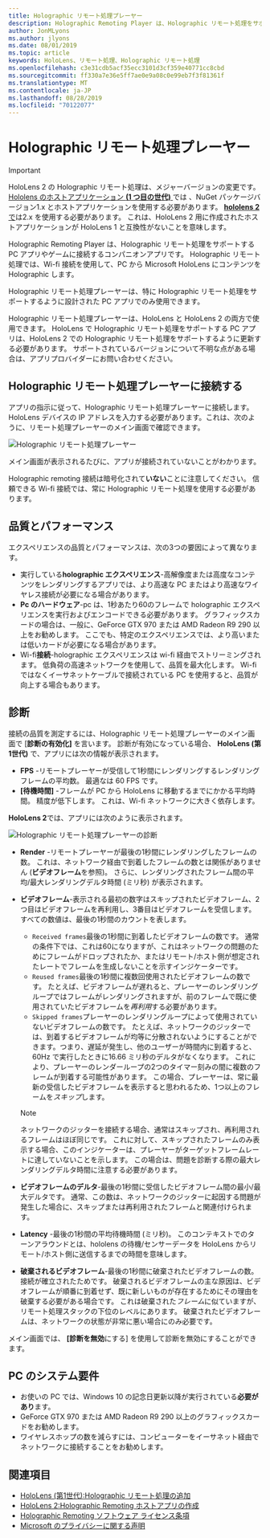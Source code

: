 ```yaml
---
title: Holographic リモート処理プレーヤー
description: Holographic Remoting Player は、Holographic リモート処理をサポートする PC アプリやゲームに接続するコンパニオンアプリです。 Holographic リモート処理では、Wi-fi 接続を使用して、PC から Microsoft HoloLens にコンテンツを Holographic します。
author: JonMLyons
ms.author: jlyons
ms.date: 08/01/2019
ms.topic: article
keywords: HoloLens、リモート処理、Holographic リモート処理
ms.openlocfilehash: c3e31cdb5acf35ecc3101d3cf359e40771cc8cbd
ms.sourcegitcommit: ff330a7e36e5ff7ae0e9a08c0e99eb7f3f81361f
ms.translationtype: MT
ms.contentlocale: ja-JP
ms.lasthandoff: 08/28/2019
ms.locfileid: "70122077"
---
```

# <a name="holographic-remoting-player"></a>Holographic リモート処理プレーヤー

>[!IMPORTANT]
>HoloLens 2 の Holographic リモート処理は、メジャーバージョンの変更です。 [Hololens のホストアプリケーション **(1 つ目の世代)** ](add-holographic-remoting.md)では 、NuGet パッケージバージョン1.x とホストアプリケーションを使用する必要があります。 [ **hololens 2**で](holographic-remoting-create-host.md)は2.x を使用する必要があります。 これは、HoloLens 2 用に作成されたホストアプリケーションが HoloLens 1 と互換性がないことを意味します。

Holographic Remoting Player は、Holographic リモート処理をサポートする PC アプリやゲームに接続するコンパニオンアプリです。 Holographic リモート処理では、Wi-fi 接続を使用して、PC から Microsoft HoloLens にコンテンツを Holographic します。

Holographic リモート処理プレーヤーは、特に Holographic リモート処理をサポートするように設計された PC アプリでのみ使用できます。

Holographic リモート処理プレーヤーは、HoloLens と HoloLens 2 の両方で使用できます。  HoloLens で Holographic リモート処理をサポートする PC アプリは、HoloLens 2 での Holographic リモート処理をサポートするように更新する必要があります。 サポートされているバージョンについて不明な点がある場合は、アプリプロバイダーにお問い合わせください。

## <a name="connecting-to-the-holographic-remoting-player"></a>Holographic リモート処理プレーヤーに接続する

アプリの指示に従って、Holographic リモート処理プレーヤーに接続します。 HoloLens デバイスの IP アドレスを入力する必要があります。これは、次のように、リモート処理プレーヤーのメイン画面で確認できます。

![Holographic リモート処理プレーヤー](images/holographicremotingplayer.png)

メイン画面が表示されるたびに、アプリが接続されていないことがわかります。

Holographic remoting 接続は暗号化されて**いない**ことに注意してください。 信頼できる Wi-fi 接続では、常に Holographic リモート処理を使用する必要があります。

## <a name="quality-and-performance"></a>品質とパフォーマンス

エクスペリエンスの品質とパフォーマンスは、次の3つの要因によって異なります。
* 実行している**holographic エクスペリエンス**-高解像度または高度なコンテンツをレンダリングするアプリでは、より高速な PC またはより高速なワイヤレス接続が必要になる場合があります。
* **Pc のハードウェア**-pc は、1秒あたり60のフレームで holographic エクスペリエンスを実行およびエンコードできる必要があります。 グラフィックスカードの場合は、一般に、GeForce GTX 970 または AMD Radeon R9 290 以上をお勧めします。 ここでも、特定のエクスペリエンスでは、より高いまたは低いカードが必要になる場合があります。
* Wi-fi**接続**-holographic エクスペリエンスは wi-fi 経由でストリーミングされます。 低負荷の高速ネットワークを使用して、品質を最大化します。 Wi-fi ではなくイーサネットケーブルで接続されている PC を使用すると、品質が向上する場合もあります。

## <a name="diagnostics"></a>診断

接続の品質を測定するには、Holographic リモート処理プレーヤーのメイン画面で [**診断の有効化]** を言います。 診断が有効になっている場合、 **HoloLens (第1世代)** で、アプリには次の情報が表示されます。

* **FPS** -リモートプレーヤーが受信して1秒間にレンダリングするレンダリングフレームの平均数。 最適なは 60 FPS です。
* **[待機時間]** -フレームが PC から HoloLens に移動するまでにかかる平均時間。 精度が低下します。 これは、Wi-fi ネットワークに大きく依存します。

**HoloLens 2**では、アプリには次のように表示されます。

![Holographic リモート処理プレーヤーの診断](images/holographicremotingplayer-diag.png)

* **Render** -リモートプレーヤーが最後の1秒間にレンダリングしたフレームの数。 これは、ネットワーク経由で到着したフレームの数とは関係がありません (**ビデオフレーム**を参照)。 さらに、レンダリングされたフレーム間の平均/最大レンダリングデルタ時間 (ミリ秒) が表示されます。

* **ビデオフレーム**-表示される最初の数字はスキップされたビデオフレーム、2つ目はビデオフレームを再利用し、3番目はビデオフレームを受信します。 すべての数値は、最後の1秒間のカウントを表します。
    * ```Received frames```最後の1秒間に到着したビデオフレームの数です。 通常の条件下では、これは60になりますが、これはネットワークの問題のためにフレームがドロップされたか、またはリモート/ホスト側が想定されたレートでフレームを生成しないことを示すインジケーターです。
    * ```Reused frames```最後の1秒間に複数回使用されたビデオフレームの数です。 たとえば、ビデオフレームが遅れると、プレーヤーのレンダリングループではフレームがレンダリングされますが、前のフレームで既に使用されていたビデオフレームを*再利用*する必要があります。
    * ```Skipped frames```プレーヤーのレンダリングループによって使用されていないビデオフレームの数です。 たとえば、ネットワークのジッターでは、到着するビデオフレームが均等に分散されないようにすることができます。つまり、遅延が発生し、他のユーザーが時間内に到着すると、60Hz で実行したときに16.66 ミリ秒のデルタがなくなります。 これにより、プレーヤーのレンダーループの2つのタイマー刻みの間に複数のフレームが到着する可能性があります。 この場合、プレーヤーは、常に最新の受信したビデオフレームを表示すると思われるため、1つ以上のフレームを*スキップ*します。

    >[!NOTE]
    >ネットワークのジッターを接続する場合、通常はスキップされ、再利用されるフレームはほぼ同じです。 これに対して、スキップされたフレームのみ表示する場合、このインジケーターは、プレーヤーがターゲットフレームレートに達していないことを示します。 この場合は、問題を診断する際の最大レンダリングデルタ時間に注意する必要があります。

* **ビデオフレームのデルタ**-最後の1秒間に受信したビデオフレーム間の最小/最大デルタです。 通常、この数は、ネットワークのジッターに起因する問題が発生した場合に、スキップまたは再利用されたフレームと関連付けられます。
* **Latency** -最後の1秒間の平均待機時間 (ミリ秒)。 このコンテキストでのターンアラウンドとは、hololens の待機/センサーデータを HoloLens からリモート/ホスト側に送信するまでの時間を意味します。
* **破棄されるビデオフレーム**-最後の1秒間に破棄されたビデオフレームの数。接続が確立されたためです。 破棄されるビデオフレームの主な原因は、ビデオフレームが順番に到着せず、既に新しいものが存在するためにその理由を破棄する必要がある場合です。 これは破棄された*フレーム*に似ていますが、リモート処理スタックの下位のレベルにあります。 破棄されたビデオフレームは、ネットワークの状態が非常に悪い場合にのみ必要です。



メイン画面では、 **[診断を無効**にする] を使用して診断を無効にすることができます。

## <a name="pc-system-requirements"></a>PC のシステム要件
* お使いの PC では、Windows 10 の記念日更新以降が実行されている**必要があり**ます。
* GeForce GTX 970 または AMD Radeon R9 290 以上のグラフィックスカードをお勧めします。
* ワイヤレスホップの数を減らすには、コンピューターをイーサネット経由でネットワークに接続することをお勧めします。

## <a name="see-also"></a>関連項目
* [HoloLens (第1世代):Holographic リモート処理の追加](add-holographic-remoting.md)
* [HoloLens 2:Holographic Remoting ホストアプリの作成](holographic-remoting-create-host.md)
* [Holographic Remoting ソフトウェア ライセンス条項](https://docs.microsoft.com/en-us/legal/mixed-reality/microsoft-holographic-remoting-software-license-terms)
* [Microsoft のプライバシーに関する声明](https://go.microsoft.com/fwlink/?LinkId=521839)
